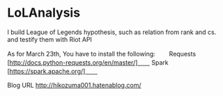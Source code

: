 # LoLAnalysis
I build League of Legends hypothesis, such as relation from rank and cs. and testify them with Riot API

As for March 23th, You have to install the following:　　
Requests [http://docs.python-requests.org/en/master/]　　
Spark [https://spark.apache.org/]　　

Blog URL
http://hikozuma001.hatenablog.com/
